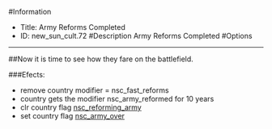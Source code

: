 #Information
 - Title: Army Reforms Completed
 - ID: new_sun_cult.72
#Description
Army Reforms Completed
#Options

___
##Now it is time to see how they fare on the battlefield.

###Efects:<ul><li>remove country modifier = nsc_fast_reforms</li><li>country gets the modifier nsc_army_reformed for 10 years</li><li>clr country flag [nsc_reforming_army](../flags/nsc_reforming_army.md)</li><li>set country flag [nsc_army_over](../flags/nsc_army_over.md)</li></ul>
